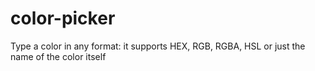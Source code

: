 # color-picker

Type a color in any format: it supports HEX, RGB, RGBA, HSL or just the name of the color itself
